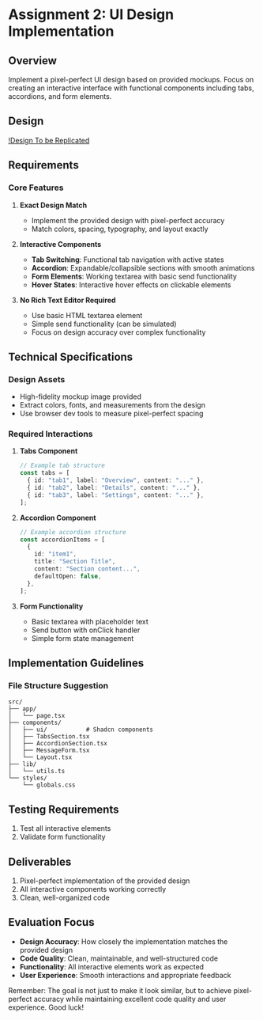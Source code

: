 # Assignment 2: UI Design Implementation

## Overview

Implement a pixel-perfect UI design based on provided mockups. Focus on creating an interactive interface with functional components including tabs, accordions, and form elements.

## Design

[!Design To be Replicated](/WhatsApp%20-%20Live%20Chat.png)

## Requirements

### Core Features

1. **Exact Design Match**

   - Implement the provided design with pixel-perfect accuracy
   - Match colors, spacing, typography, and layout exactly

2. **Interactive Components**

   - **Tab Switching**: Functional tab navigation with active states
   - **Accordion**: Expandable/collapsible sections with smooth animations
   - **Form Elements**: Working textarea with basic send functionality
   - **Hover States**: Interactive hover effects on clickable elements

3. **No Rich Text Editor Required**
   - Use basic HTML textarea element
   - Simple send functionality (can be simulated)
   - Focus on design accuracy over complex functionality

## Technical Specifications

### Design Assets

- High-fidelity mockup image provided
- Extract colors, fonts, and measurements from the design
- Use browser dev tools to measure pixel-perfect spacing

### Required Interactions

1. **Tabs Component**

   ```typescript
   // Example tab structure
   const tabs = [
     { id: "tab1", label: "Overview", content: "..." },
     { id: "tab2", label: "Details", content: "..." },
     { id: "tab3", label: "Settings", content: "..." },
   ];
   ```

2. **Accordion Component**

   ```typescript
   // Example accordion structure
   const accordionItems = [
     {
       id: "item1",
       title: "Section Title",
       content: "Section content...",
       defaultOpen: false,
     },
   ];
   ```

3. **Form Functionality**
   - Basic textarea with placeholder text
   - Send button with onClick handler
   - Simple form state management

## Implementation Guidelines

### File Structure Suggestion

```
src/
├── app/
│   └── page.tsx
├── components/
│   ├── ui/           # Shadcn components
│   ├── TabsSection.tsx
│   ├── AccordionSection.tsx
│   ├── MessageForm.tsx
│   └── Layout.tsx
├── lib/
│   └── utils.ts
└── styles/
    └── globals.css
```

## Testing Requirements

1. Test all interactive elements
2. Validate form functionality

## Deliverables

1. Pixel-perfect implementation of the provided design
2. All interactive components working correctly
3. Clean, well-organized code

## Evaluation Focus

- **Design Accuracy**: How closely the implementation matches the provided design
- **Code Quality**: Clean, maintainable, and well-structured code
- **Functionality**: All interactive elements work as expected
- **User Experience**: Smooth interactions and appropriate feedback

Remember: The goal is not just to make it look similar, but to achieve pixel-perfect accuracy while maintaining excellent code quality and user experience. Good luck!

